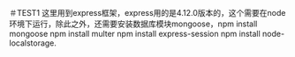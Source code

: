 ＃TEST1
这里用到express框架，express用的是4.12.0版本的，这个需要在node环境下运行，除此之外，还需要安装数据库模块mongoose，npm install mongoose npm install multer npm install express-session npm install node-localstorage.
